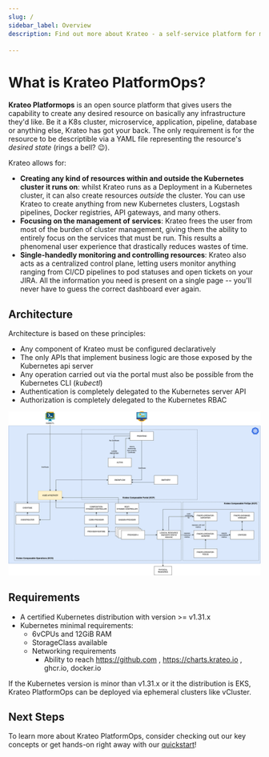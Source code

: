 ```yaml
---
slug: /
sidebar_label: Overview
description: Find out more about Krateo - a self-service platform for multi-cloud native resources based on Kubernetes

---
```


# What is Krateo PlatformOps?

**Krateo Platformops** is an open source platform that gives users the capability to create any desired resource on basically any infrastructure they'd like. Be it a K8s cluster, microservice, application, pipeline, database or anything else, Krateo has got your back. The only requirement is for the resource to be descriptible via a YAML file representing the resource's _desired state_ (rings a bell? 😉).

Krateo allows for:

- **Creating any kind of resources within and outside the Kubernetes cluster it runs on**: whilst Krateo runs as a Deployment in a Kubernetes cluster, it can also create resources _outside_ the cluster. You can use Krateo to create anything from new Kubernetes clusters, Logstash pipelines, Docker registries, API gateways, and many others.
- **Focusing on the management of services**: Krateo frees the user from most of the burden of cluster management, giving them the ability to entirely focus on the services that must be run. This results a phenomenal user experience that drastically reduces wastes of time.
- **Single-handedly monitoring and controlling resources**: Krateo also acts as a centralized control plane, letting users monitor anything ranging from CI/CD pipelines to pod statuses and open tickets on your JIRA. All the information you need is present on a single page -- you'll never have to guess the correct dashboard ever again.

## Architecture

Architecture is based on these principles:
* Any component of Krateo must be configured declaratively
* The only APIs that implement business logic are those exposed by the Kubernetes api server
* Any operation carried out via the portal must also be possible from the Kubernetes CLI (_kubectl_)
* Authentication is completely delegated to the Kubernetes server API
* Authorization is completely delegated to the Kubernetes RBAC

![Architecture](/img/krateo-v2-6-0-architecture.png)

## Requirements

* A certified Kubernetes distribution with version >= v1.31.x
* Kubernetes minimal requirements:
  * 6vCPUs and 12GiB RAM
  * StorageClass available
  * Networking requirements
    * Ability to reach https://github.com , https://charts.krateo.io , ghcr.io, docker.io

If the Kubernetes version is minor than v1.31.x or it the distribution is EKS, Krateo PlatformOps can be deployed via ephemeral clusters like vCluster.

## Next Steps

To learn more about Krateo PlatformOps, consider checking out our key concepts or get hands-on right away with our
[quickstart](./quickstart)!
